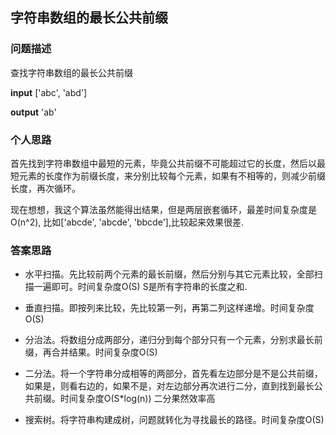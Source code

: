 ## 字符串数组的最长公共前缀

### 问题描述

查找字符串数组的最长公共前缀

**input** ['abc', 'abd']

**output** 'ab'

### 个人思路

首先找到字符串数组中最短的元素，毕竟公共前缀不可能超过它的长度，然后以最短元素的长度作为前缀长度，来分别比较每个元素，如果有不相等的，则减少前缀长度，再次循环。

现在想想，我这个算法虽然能得出结果，但是两层嵌套循环，最差时间复杂度是O(n^2), 比如['abcde', 'abcde', 'bbcde'],比较起来效果很差.

### 答案思路

- 水平扫描。先比较前两个元素的最长前缀，然后分别与其它元素比较，全部扫描一遍即可。时间复杂度O(S) S是所有字符串的长度之和.

- 垂直扫描。即按列来比较，先比较第一列，再第二列这样递增。时间复杂度O(S)

- 分治法。将数组分成两部分，递归分到每个部分只有一个元素，分别求最长前缀，再合并结果。时间复杂度O(S)

- 二分法。将一个字符串分成相等的两部分，首先看左边部分是不是公共前缀，如果是，则看右边的，如果不是，对左边部分再次进行二分，直到找到最长公共前缀。时间复杂度O(S\*log(n)) 二分果然效率高

- 搜索树。将字符串构建成树，问题就转化为寻找最长的路径。时间复杂度O(S)
